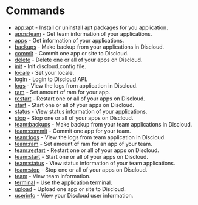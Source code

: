 # Commands

- [app:apt](./commands/app-apt.md) - Install or uninstall apt packages for you application.
- [apps:team](./commands/apps-team.md) - Get team information of your applications.
- [apps](./commands/apps.md) - Get information of your applications.
- [backups](./commands/backups.md) - Make backup from your applications in Discloud.
- [commit](./commands/commit.md) - Commit one app or site to Discloud.
- [delete](./commands/delete.md) - Delete one or all of your apps on Discloud.
- [init](./commands/init.md) - Init discloud.config file.
- [locale](./commands/locale.md) - Set your locale.
- [login](./commands/login.md) - Login to Discloud API.
- [logs](./commands/logs.md) - View the logs from application in Discloud.
- [ram](./commands/ram.md) - Set amount of ram for your app.
- [restart](./commands/restart.md) - Restart one or all of your apps on Discloud.
- [start](./commands/start.md) - Start one or all of your apps on Discloud.
- [status](./commands/status.md) - View status information of your applications.
- [stop](./commands/stop.md) - Stop one or all of your apps on Discloud.
- [team:backups](./commands/team-backups.md) - Make backup from your team applications in Discloud.
- [team:commit](./commands/team-commit.md) - Commit one app for your team.
- [team:logs](./commands/team-logs.md) - View the logs from team application in Discloud.
- [team:ram](./commands/team-ram.md) - Set amount of ram for an app of your team.
- [team:restart](./commands/team-restart.md) - Restart one or all of your apps on Discloud.
- [team:start](./commands/team-start.md) - Start one or all of your apps on Discloud.
- [team:status](./commands/team-status.md) - View status information of your team applications.
- [team:stop](./commands/team-stop.md) - Stop one or all of your apps on Discloud.
- [team](./commands/team.md) - View team information.
- [terminal](./commands/terminal.md) - Use the application terminal.
- [upload](./commands/upload.md) - Upload one app or site to Discloud.
- [userinfo](./commands/userinfo.md) - View your Discloud user information.
